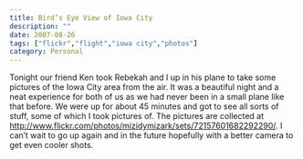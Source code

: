 ```yaml
---
title: Bird’s Eye View of Iowa City
description: ""
date: 2007-08-26
tags: ["flickr","flight","iowa city","photos"]
category: Personal
---
```



<p>Tonight our friend Ken took Rebekah and I up in his plane to take some pictures of the Iowa City area from the air. It was a beautiful night and a neat experience for both of us as we had never been in a small plane like that before. We were up for about 45 minutes and got to see all sorts of stuff, some of which I took pictures of. The pictures are collected at <a href="https://web.archive.org/web/20131211073649/http://www.flickr.com/photos/mizidymizark/sets/72157601682292290/">http://www.flickr.com/photos/mizidymizark/sets/72157601682292290/</a>. I can’t wait to go up again and in the future hopefully with a better camera to get even cooler shots.</p>
